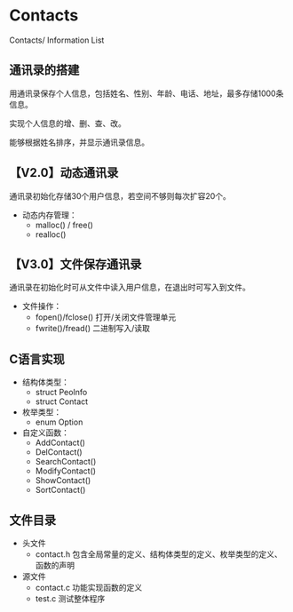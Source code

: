 # Contacts
Contacts/ Information List

## 通讯录的搭建
用通讯录保存个人信息，包括姓名、性别、年龄、电话、地址，最多存储1000条信息。

实现个人信息的增、删、查、改。

能够根据姓名排序，并显示通讯录信息。

## 【V2.0】动态通讯录
通讯录初始化存储30个用户信息，若空间不够则每次扩容20个。
- 动态内存管理：
  - malloc() / free()
  - realloc()

## 【V3.0】文件保存通讯录
通讯录在初始化时可从文件中读入用户信息，在退出时可写入到文件。
- 文件操作：
  - fopen()/fclose() 打开/关闭文件管理单元
  - fwrite()/fread() 二进制写入/读取

## C语言实现
- 结构体类型：
  - struct PeoInfo
  - struct Contact
- 枚举类型：
  - enum Option
- 自定义函数：
  - AddContact()
  - DelContact()
  - SearchContact()
  - ModifyContact()
  - ShowContact()
  - SortContact()

## 文件目录
- 头文件
  - contact.h 包含全局常量的定义、结构体类型的定义、枚举类型的定义、函数的声明
- 源文件 
  - contact.c 功能实现函数的定义
  - test.c 测试整体程序
